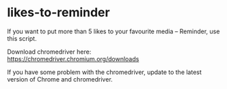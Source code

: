 # likes-to-reminder
If you want to put more than 5 likes to your favourite media – Reminder, use this script.

Download chromedriver here: https://chromedriver.chromium.org/downloads

If you have some problem with the chromedriver, update to the latest version of Сhrome and chromedriver.
